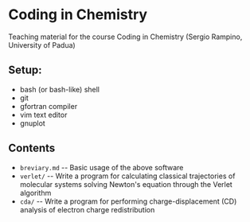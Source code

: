 # Coding in Chemistry
Teaching material for the course Coding in Chemistry (Sergio Rampino,
University of Padua)

## Setup:

- bash (or bash-like) shell
- git
- gfortran compiler
- vim text editor
- gnuplot

## Contents

- `breviary.md` -- Basic usage of the above software
- `verlet/` -- Write a program for calculating classical trajectories
  of molecular systems solving Newton's equation through the Verlet
algorithm
- `cda/` -- Write a program for performing charge-displacement (CD)
  analysis of electron charge redistribution
